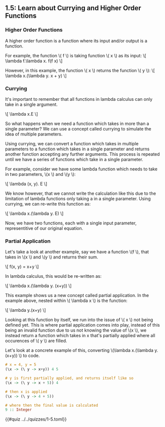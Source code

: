## 1.5: Learn about Currying and Higher Order Functions

### Higher Order Functions
A higher order function is a function where its input and/or output is a function.

For example, the function \\( f \\) is taking function \\( x \\) as its input:
\\[ \lambda f.\lambda x. f(f x) \\]

However, in this example, the function \\( x \\) returns the function \\( y \\):
\\[ \lambda x.(\lambda y. x + y) \\]

### Currying
It's important to remember that all functions in lambda calculus can only take in a single argument.

\\[ \lambda x.E \\]

So what happens when we need a function which takes in more than a single parameter?
We can use a concept called currying to simulate the idea of multiple parameters.

Using currying, we can convert a function which takes in multiple parameters to 
a function which takes in a single parameter and returns another function accepting any further arguments.
This process is repeated until we have a series of functions which take in a single parameter.

For example, consider we have some lambda function which needs to take in two parameters, \\(x \\) and \\(y \\):

\\[ \lambda (x, y). E \\]

We know however, that we cannot write the calculation like this due to the limitation of lambda functions only taking a in a single parameter.
Using currying, we can re-write this function as:

\\[ \lambda x.(\lambda y. E) \\]

Now, we have two functions, each with a single input parameter, representitive of our original equation.

### Partial Application

Let's take a look at another example, say we have a function \\(f \\), that takes in \\(x \\) and \\(y \\) and returns their sum.

\\[ f(x, y) = x+y \\]

In lambda calculus, this would be re-written as:

\\[ \lambda x.(\lambda y. (x+y)) \\]

This example shows us a new concept called partial application. 
In the example above, nested within \\( \lambda x \\) is the function: 

\\[ \lambda y.(x+y) \\]

Looking at this function by itself, we run into the issue of \\( x \\) not being defined yet.
This is where partial application comes into play, instead of this being an invalid 
function due to us not knowing the value of \\(x \\), we instead return a function which takes in x
that's partially applied where all occurences of \\( y \\) are filled.

Let's look at a concrete example of this, converting \\(\lambda x.(\lambda y. (x+y)) \\) to code.

```haskell
# x = 4, y = 5
(\x -> (\ y -> x+y)) 4 5

# y is first partially applied, and returns itself like so
(\x -> (\ y -> x + 5)) 4

# then x is applied
(\x -> (\ y -> 4 + 5))

# where then the final value is calculated
9 :: Integer
```

{{#quiz ../../quizzes/1-5.toml}}
